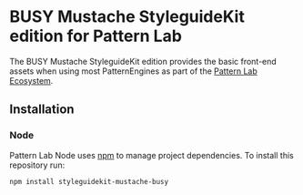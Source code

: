 # BUSY Mustache StyleguideKit edition for Pattern Lab

The BUSY Mustache StyleguideKit edition provides the basic front-end assets when using most PatternEngines as part of the [Pattern Lab Ecosystem](http://patternlab.io/docs/advanced-ecosystem-overview.html).

## Installation

### Node

Pattern Lab Node uses [npm](https://www.npmjs.com/) to manage project dependencies. To install this repository run:

    npm install styleguidekit-mustache-busy
